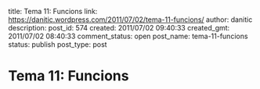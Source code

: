 title: Tema 11: Funcions
link: https://danitic.wordpress.com/2011/07/02/tema-11-funcions/
author: danitic
description: 
post_id: 574
created: 2011/07/02 09:40:33
created_gmt: 2011/07/02 08:40:33
comment_status: open
post_name: tema-11-funcions
status: publish
post_type: post

# Tema 11: Funcions

